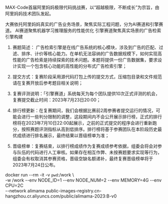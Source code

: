 MAX-Code首届阿里妈妈极限代码挑战赛，以“超越极限，不断成长”为宗旨，由阿里妈妈技术团队发起。

大赛依托阿里妈妈真实的广告业务场景，聚焦实际工程问题，分为AI赛道和引擎赛道。
AI赛道聚焦机器学习推理服务的性能优化
引擎赛道聚焦真实场景的广告检索引擎构建


1. 赛题简述：
广告检索引擎是在线广告系统的核心模块，涉及到广告的匹配、过滤、排序、计价等核心能力。在单机无法容纳的广告数据规模下，如何实现高性能的广告检索是持续探索的技术问题。本题将提供一份广告数据集，要求设计实现一个包含核心功能的高性能的分布式广告检索引擎；
1. 提交方式：复赛阶段采用源代码打包上传的提交方式，压缩包目录和文件规范请在复赛开放后参考题目相关说明；
2. 复赛评测说明：「引擎赛道」系统每天为每个团队提供10次正式评测的机会，复赛提交截止时间：2023年7月23日20:00；
3. 排行榜更新：在复赛期间，我们会根据比赛前2周参赛者提交运行的情况，可能会进行一些判分限制的调整，这段期间内不会公开展示排行榜，正式的排行榜将在2023年7月10日22:00起展示，之前的正式提交的程序会进行重新跑分，按照赛题评测指标从高到低排序。排行榜将基于参赛团队在本阶段历史最优成绩进行排名展示，最终结果以晋级榜单为准；

4. 晋级榜单：复赛结束，以排行榜成绩作为复赛成绩参考依据，组委会将会对参与队伍的代码进行人工审核。如果存在相互作弊、未按赛题要求实现等行为，组委会有权取消其参赛资格，晋级空缺名额递补，最终复赛晋级榜单将于2023年7月24日公布。


docker run --rm  -it  -v `pwd`:/work \                                                 
-w /work --env NODE_ID=1 --env NODE_NUM=2 --env MEMORY=4G --env CPU=2C \
--network alimama public-images-registry.cn-hangzhou.cr.aliyuncs.com/public/alimama-2023:B-v0